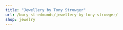 ```yaml
---
title: "Jewellery by Tony Strowger"
url: /bury-st-edmunds/jewellery-by-tony-strowger/
shop: jewelry
---
```

